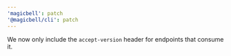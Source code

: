 ```yaml
---
'magicbell': patch
'@magicbell/cli': patch
---
```


We now only include the `accept-version` header for endpoints that consume it.
